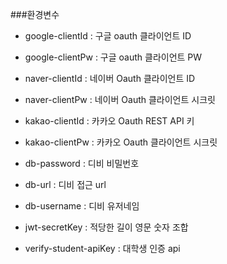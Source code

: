 ###환경변수

- google-clientId : 구글 oauth 클라이언트 ID
- google-clientPw : 구글 oauth 클라이언트 PW

- naver-clientId  : 네이버 Oauth 클라이언트 ID
- naver-clientPw  : 네이버 Oauth 클라이언트 시크릿

- kakao-clientId : 카카오 Oauth REST API 키
- kakao-clientPw : 카카오 Oauth 클라이언트 시크릿

- db-password : 디비 비밀번호
- db-url : 디비 접근 url
- db-username : 디비 유저네임

- jwt-secretKey : 적당한 길이 영문 숫자 조합

- verify-student-apiKey : 대학생 인증 api  

